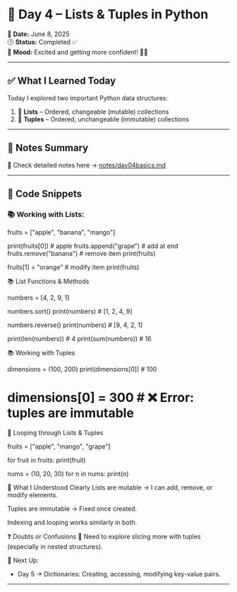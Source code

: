 # 🐍 Day 4 – Lists & Tuples in Python

📅 **Date:** June 8, 2025  
🕒 **Status:** Completed ✅  
🧠 **Mood:** Excited and getting more confident! 🧠🔥

---

## ✅ What I Learned Today

Today I explored two important Python data structures:

1. 🔹 **Lists** – Ordered, changeable (mutable) collections
2. 🔹 **Tuples** – Ordered, unchangeable (immutable) collections

---

## 📘 Notes Summary

📌 Check detailed notes here → [notes/day04basics.md](../notes/day04basics.md)

---

## 🧪 Code Snippets

### 📚 Working with Lists:

fruits = ["apple", "banana", "mango"]

print(fruits[0])        # apple
fruits.append("grape")  # add at end
fruits.remove("banana") # remove item
print(fruits)

fruits[1] = "orange"    # modify item
print(fruits)

📚 List Functions & Methods

numbers = [4, 2, 9, 1]

numbers.sort()
print(numbers)      # [1, 2, 4, 9]

numbers.reverse()
print(numbers)      # [9, 4, 2, 1]

print(len(numbers)) # 4
print(sum(numbers)) # 16

📚 Working with Tuples

dimensions = (100, 200)
print(dimensions[0])   # 100

# dimensions[0] = 300  # ❌ Error: tuples are immutable


🔁 Looping through Lists & Tuples

fruits = ["apple", "mango", "grape"]

for fruit in fruits:
    print(fruit)

nums = (10, 20, 30)
for n in nums:
    print(n)

   
🧠 What I Understood Clearly
Lists are mutable → I can add, remove, or modify elements.

Tuples are immutable → Fixed once created.

Indexing and looping works similarly in both.

❓ Doubts or Confusions
🔸 Need to explore slicing more with tuples (especially in nested structures).

📍 Next Up:
- Day 5 → Dictionaries: Creating, accessing, modifying key-value pairs.

---
